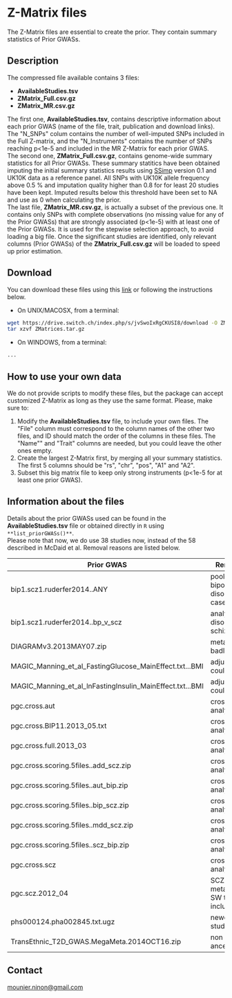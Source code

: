# Z-Matrix files
[//]:========================================

The Z-Matrix files are essential to create the prior. They contain summary statistics of Prior GWASs.

## Description
[//]:*******

The compressed file available contains 3 files:    
- **AvailableStudies.tsv**   
- **ZMatrix_Full.csv.gz**   
- **ZMatrix_MR.csv.gz**     
     
       
The first one, **AvailableStudies.tsv**, contains descriptive information about each prior GWAS (name of the file, trait, publication and download links). The "N_SNPs" colum contains the number of well-imputed SNPs included in the Full Z-matrix, and the "N_Instruments" contains the number of SNPs reaching p<1e-5 and included in the MR Z-Matrix for each prior GWAS.     
The second one, **ZMatrix_Full.csv.gz**, contains genome-wide summary statistics for all Prior GWASs. These summary statitics have been obtained imputing the initial summary statistics results using [SSimp](https://github.com/zkutalik/ssimp_software) version 0.1 and UK10K data as a reference panel. All SNPs with UK10K allele frequency above 0.5 \% and imputation quality higher than 0.8 for for least 20 studies have been kept. Imputed results below this threshold have been set to NA and use as 0 when calculating the prior.   
The last file, **ZMatrix_MR.csv.gz**, is actually a subset of the previous one. It contains only SNPs with complete observations (no missing value for any of the Prior GWASs) that are strongly associated (p<1e-5) with at least one of the Prior GWASs. It is used for the stepwise selection approach, to avoid loading a big file. Once the significant studies are identified, only relevant columns (Prior GWASs) of the **ZMatrix_Full.csv.gz** will be loaded to speed up prior estimation.
  
  
  
## Download
[//]:*******

You can download these files using this [link](https://drive.switch.ch/index.php/s/jvSwoIxRgCKUSI8) or following the instructions below.    

- On UNIX/MACOSX, from a terminal:    
``` bash
wget https://drive.switch.ch/index.php/s/jvSwoIxRgCKUSI8/download -O ZMatrices.tar.gz
tar xzvf ZMatrices.tar.gz
``` 
 - On WINDOWS, from a terminal:   
``` bash
...
```   


## How to use your own data
[//]:*******

We do not provide scripts to modify these files, but the package can accept customized Z-Matrix as long as they use the same format. Please, make sure to:   
1. Modify the **AvailableStudies.tsv** file, to include your own files. The "File" column must correspond to the column names of the other two files, and ID should match the order of the columns in these files. The "Name"" and	"Trait"	 columns are needed, but you could leave the other ones empty.    
2. Create the largest Z-Matrix first, by merging all your summary statistics. The first 5 columns should be "rs", "chr", "pos", "A1" and "A2".    
3. Subset this big matrix file to keep only strong instruments (p<1e-5 for at least one prior GWAS).    

  
## Information about the files
[//]:*******
Details about the prior GWASs used can be found in the **AvailableStudies.tsv** file or obtained directly in `R` using `**list_priorGWASs()**`.   
Please note that now, we do use 38 studies now, instead of the 58 described in McDaid et al. Removal reasons are listed below.

|            Prior GWAS            | Removal Reason(s) |    
| -------------------------------- | ----------------- |    
|   bip1.scz1.ruderfer2014..ANY    | pooled analysis of bipolar disorder/schizophrenia cases, against controls  |   
| bip1.scz1.ruderfer2014..bp_v_scz | analysis of bipolar disorder vs schizophrenia  |
|      DIAGRAMv3.2013MAY07.zip     | metabochip study, badly imputed  |
| MAGIC_Manning_et_al_FastingGlucose_MainEffect.txt...BMI  | adjusted for BMI, could lead to bias  |
| MAGIC_Manning_et_al_lnFastingInsulin_MainEffect.txt...BMI  | adjusted for BMI, could lead to bias  |
|          pgc.cross.aut           | cross-disorder analysis  |
|    pgc.cross.BIP11.2013_05.txt   | cross-disorder analysis  |
|      pgc.cross.full.2013_03      | cross-disorder analysis  |
| pgc.cross.scoring.5files..add_scz.zip | cross-disorder analysis  |
| pgc.cross.scoring.5files..aut_bip.zip | cross-disorder analysis  |
| pgc.cross.scoring.5files..bip_scz.zip | cross-disorder analysis  |
| pgc.cross.scoring.5files..mdd_scz.zip | cross-disorder analysis  |
| pgc.cross.scoring.5files..scz_bip.zip | cross-disorder analysis  |
|           pgc.cross.scz         | cross-disorder analysis  |
|         pgc.scz.2012_04         | SCZ1 file, part of the meta-analysis SCZ1 + SW that is already included  |
|   phs000124.pha002845.txt.ugz   | newest version of the study already included  |
| TransEthnic_T2D_GWAS.MegaMeta.2014OCT16.zip | non european ancestry |



## Contact
<mounier.ninon@gmail.com>

